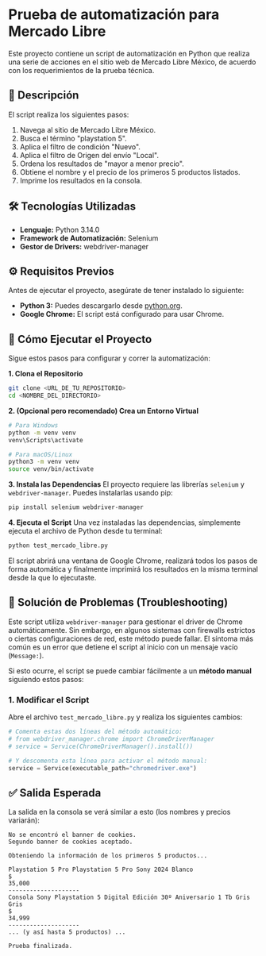 # Prueba de automatización para Mercado Libre

Este proyecto contiene un script de automatización en Python que realiza una serie de acciones en el sitio web de Mercado Libre México, de acuerdo con los requerimientos de la prueba técnica.

## 📝 Descripción

El script realiza los siguientes pasos:
1.  Navega al sitio de Mercado Libre México.
2.  Busca el término "playstation 5".
3.  Aplica el filtro de condición "Nuevo".
4.  Aplica el filtro de Origen del envío "Local".
5.  Ordena los resultados de "mayor a menor precio".
6.  Obtiene el nombre y el precio de los primeros 5 productos listados.
7.  Imprime los resultados en la consola.

## 🛠️ Tecnologías Utilizadas

* **Lenguaje:** Python 3.14.0
* **Framework de Automatización:** Selenium
* **Gestor de Drivers:** webdriver-manager

## ⚙️ Requisitos Previos

Antes de ejecutar el proyecto, asegúrate de tener instalado lo siguiente:

* **Python 3:** Puedes descargarlo desde [python.org](https://www.python.org/downloads/).
* **Google Chrome:** El script está configurado para usar Chrome.

## 🚀 Cómo Ejecutar el Proyecto

Sigue estos pasos para configurar y correr la automatización:

**1. Clona el Repositorio**
```bash
git clone <URL_DE_TU_REPOSITORIO>
cd <NOMBRE_DEL_DIRECTORIO>
```

**2. (Opcional pero recomendado) Crea un Entorno Virtual**
```bash
# Para Windows
python -m venv venv
venv\Scripts\activate

# Para macOS/Linux
python3 -m venv venv
source venv/bin/activate
```

**3. Instala las Dependencias**
El proyecto requiere las librerías `selenium` y `webdriver-manager`. Puedes instalarlas usando pip:
```bash
pip install selenium webdriver-manager
```

**4. Ejecuta el Script**
Una vez instaladas las dependencias, simplemente ejecuta el archivo de Python desde tu terminal:
```bash
python test_mercado_libre.py
```

El script abrirá una ventana de Google Chrome, realizará todos los pasos de forma automática y finalmente imprimirá los resultados en la misma terminal desde la que lo ejecutaste.

## 🔧 Solución de Problemas (Troubleshooting)

Este script utiliza `webdriver-manager` para gestionar el driver de Chrome automáticamente. Sin embargo, en algunos sistemas con firewalls estrictos o ciertas configuraciones de red, este método puede fallar. El síntoma más común es un error que detiene el script al inicio con un mensaje vacío (`Message:`).

Si esto ocurre, el script se puede cambiar fácilmente a un **método manual** siguiendo estos pasos:

### 1. Modificar el Script
Abre el archivo `test_mercado_libre.py` y realiza los siguientes cambios:

```python
# Comenta estas dos líneas del método automático:
# from webdriver_manager.chrome import ChromeDriverManager
# service = Service(ChromeDriverManager().install())

# Y descomenta esta línea para activar el método manual:
service = Service(executable_path="chromedriver.exe")
```

## ✅ Salida Esperada

La salida en la consola se verá similar a esto (los nombres y precios variarán):

```
No se encontró el banner de cookies.
Segundo banner de cookies aceptado.

Obteniendo la información de los primeros 5 productos...

Playstation 5 Pro Playstation 5 Pro Sony 2024 Blanco
$
35,000
--------------------
Consola Sony Playstation 5 Digital Edición 30º Aniversario 1 Tb Gris Gris
$
34,999
--------------------
... (y así hasta 5 productos) ...

Prueba finalizada.
```
